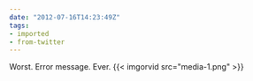 ```yaml
---
date: "2012-07-16T14:23:49Z"
tags:
- imported
- from-twitter
---
```

Worst. Error message. Ever. {{< imgorvid src="media-1.png" >}}

